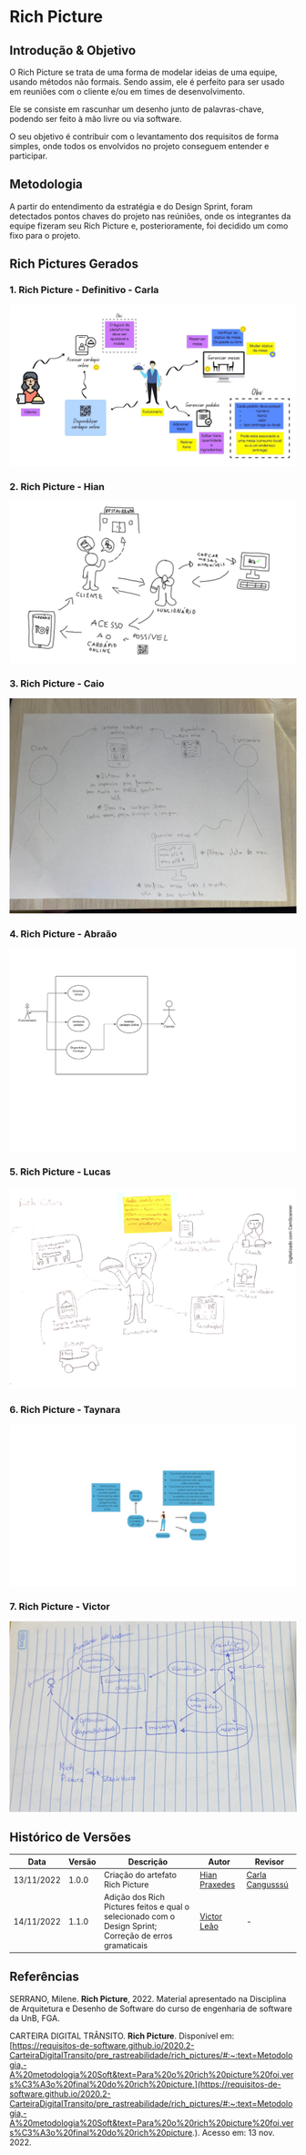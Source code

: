 # Rich Picture

## Introdução & Objetivo

O Rich Picture se trata de uma forma de modelar ideias de uma equipe, usando métodos não formais. Sendo assim, ele é perfeito para ser usado em reuniões com o cliente e/ou em times de desenvolvimento.

Ele se consiste em rascunhar um desenho junto de palavras-chave, podendo ser feito à mão livre ou via software. 

O seu objetivo é contribuir com o levantamento dos requisitos de forma simples, onde todos os envolvidos no projeto conseguem entender e participar.

## Metodologia

A partir do entendimento da estratégia e do Design Sprint, foram detectados pontos chaves do projeto nas reúniões, onde os integrantes da equipe fizeram seu Rich Picture e, posterioramente, foi decidido um como fixo para o projeto.

## Rich Pictures Gerados
### 1. Rich Picture - Definitivo - Carla

![RichPicture Carla](./assets/RichPicture-Definitivo.jpg "Rich Picture")

### 2. Rich Picture - Hian

![RichPicture Hian](./assets/RichPicture1.jpg "Rich Picture")

### 3. Rich Picture - Caio

![RichPicture Caio](./assets/RichPictureCaio.jpeg)

### 4. Rich Picture - Abraão

![RichPicture Abraão](./assets/richpicture-abraao.jpg)

### 5. Rich Picture - Lucas

![RichPicture Lucas](./assets/richpicture-lucas.jpg)

### 6. Rich Picture - Taynara

![RichPicture Taynara](./assets/richpicture-taynara.jpeg)

### 7. Rich Picture - Victor

![RichPicture Victor](./assets/richpicture-victor.jpeg)

## Histórico de Versões

|    Data    | Versão |            Descrição           |       Autor     |    Revisor    |
|  --------  |  ----  |            ----------          | --------------- |    -------    |
| 13/11/2022 |  1.0.0 |  Criação do artefato Rich Picture    |   [Hian Praxedes](https://github.com/HianPraxedes)    |       [Carla Cangusssú](https://github.com/Carlacangussu)       |
| 14/11/2022 |  1.1.0 |  Adição dos Rich Pictures feitos e qual o selecionado com o Design Sprint;<br/>Correção de erros gramaticais    |   [Victor Leão](https://github.com/victorleaoo)    |       -       |

## Referências

SERRANO, Milene. **Rich Picture**, 2022. Material apresentado na Disciplina de Arquitetura e Desenho de Software do curso de engenharia de software da UnB, FGA.

CARTEIRA DIGITAL TRÂNSITO. **Rich Picture**. Disponível em: [https://requisitos-de-software.github.io/2020.2-CarteiraDigitalTransito/pre_rastreabilidade/rich_pictures/#:~:text=Metodologia,-A%20metodologia%20Soft&text=Para%20o%20rich%20picture%20foi,vers%C3%A3o%20final%20do%20rich%20picture.](https://requisitos-de-software.github.io/2020.2-CarteiraDigitalTransito/pre_rastreabilidade/rich_pictures/#:~:text=Metodologia,-A%20metodologia%20Soft&text=Para%20o%20rich%20picture%20foi,vers%C3%A3o%20final%20do%20rich%20picture.). Acesso em: 13 nov. 2022.